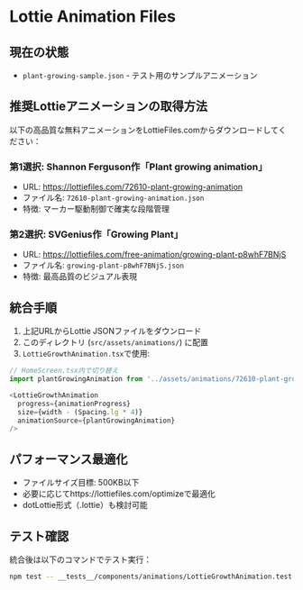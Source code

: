 # Lottie Animation Files

## 現在の状態
- `plant-growing-sample.json` - テスト用のサンプルアニメーション

## 推奨Lottieアニメーションの取得方法

以下の高品質な無料アニメーションをLottieFiles.comからダウンロードしてください：

### 第1選択: Shannon Ferguson作「Plant growing animation」
- URL: https://lottiefiles.com/72610-plant-growing-animation
- ファイル名: `72610-plant-growing-animation.json`
- 特徴: マーカー駆動制御で確実な段階管理

### 第2選択: SVGenius作「Growing Plant」
- URL: https://lottiefiles.com/free-animation/growing-plant-p8whF7BNjS
- ファイル名: `growing-plant-p8whF7BNjS.json`
- 特徴: 最高品質のビジュアル表現

## 統合手順

1. 上記URLからLottie JSONファイルをダウンロード
2. このディレクトリ (`src/assets/animations/`) に配置
3. `LottieGrowthAnimation.tsx`で使用:

```typescript
// HomeScreen.tsx内で切り替え
import plantGrowingAnimation from '../assets/animations/72610-plant-growing-animation.json';

<LottieGrowthAnimation
  progress={animationProgress}
  size={width - (Spacing.lg * 4)}
  animationSource={plantGrowingAnimation}
/>
```

## パフォーマンス最適化

- ファイルサイズ目標: 500KB以下
- 必要に応じてhttps://lottiefiles.com/optimizeで最適化
- dotLottie形式（.lottie）も検討可能

## テスト確認

統合後は以下のコマンドでテスト実行：
```bash
npm test -- __tests__/components/animations/LottieGrowthAnimation.test.tsx
```